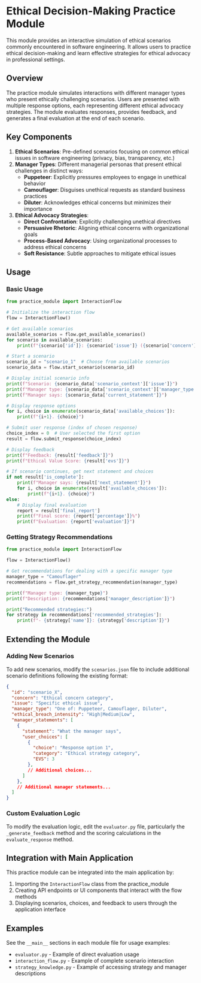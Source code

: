 # Ethical Decision-Making Practice Module

This module provides an interactive simulation of ethical scenarios commonly encountered in software engineering. It allows users to practice ethical decision-making and learn effective strategies for ethical advocacy in professional settings.

## Overview

The practice module simulates interactions with different manager types who present ethically challenging scenarios. Users are presented with multiple response options, each representing different ethical advocacy strategies. The module evaluates responses, provides feedback, and generates a final evaluation at the end of each scenario.

## Key Components

1. **Ethical Scenarios**: Pre-defined scenarios focusing on common ethical issues in software engineering (privacy, bias, transparency, etc.)
2. **Manager Types**: Different managerial personas that present ethical challenges in distinct ways:
   - **Puppeteer**: Explicitly pressures employees to engage in unethical behavior
   - **Camouflager**: Disguises unethical requests as standard business practices
   - **Diluter**: Acknowledges ethical concerns but minimizes their importance
3. **Ethical Advocacy Strategies**:
   - **Direct Confrontation**: Explicitly challenging unethical directives
   - **Persuasive Rhetoric**: Aligning ethical concerns with organizational goals
   - **Process-Based Advocacy**: Using organizational processes to address ethical concerns
   - **Soft Resistance**: Subtle approaches to mitigate ethical issues

## Usage

### Basic Usage

```python
from practice_module import InteractionFlow

# Initialize the interaction flow
flow = InteractionFlow()

# Get available scenarios
available_scenarios = flow.get_available_scenarios()
for scenario in available_scenarios:
    print(f"{scenario['id']}: {scenario['issue']} ({scenario['concern']})")

# Start a scenario
scenario_id = "scenario_1"  # Choose from available scenarios
scenario_data = flow.start_scenario(scenario_id)

# Display initial scenario info
print(f"Scenario: {scenario_data['scenario_context']['issue']}")
print(f"Manager type: {scenario_data['scenario_context']['manager_type']}")
print(f"Manager says: {scenario_data['current_statement']}")

# Display response options
for i, choice in enumerate(scenario_data['available_choices']):
    print(f"{i+1}. {choice}")

# Submit user response (index of chosen response)
choice_index = 0  # User selected the first option
result = flow.submit_response(choice_index)

# Display feedback
print(f"Feedback: {result['feedback']}")
print(f"Ethical Value Score: {result['evs']}")

# If scenario continues, get next statement and choices
if not result['is_complete']:
    print(f"Manager says: {result['next_statement']}")
    for i, choice in enumerate(result['available_choices']):
        print(f"{i+1}. {choice}")
else:
    # Display final evaluation
    report = result['final_report']
    print(f"Final score: {report['percentage']}%")
    print(f"Evaluation: {report['evaluation']}")
```

### Getting Strategy Recommendations

```python
from practice_module import InteractionFlow

flow = InteractionFlow()

# Get recommendations for dealing with a specific manager type
manager_type = "Camouflager"
recommendations = flow.get_strategy_recommendation(manager_type)

print(f"Manager type: {manager_type}")
print(f"Description: {recommendations['manager_description']}")

print("Recommended strategies:")
for strategy in recommendations['recommended_strategies']:
    print(f"- {strategy['name']}: {strategy['description']}")
```

## Extending the Module

### Adding New Scenarios

To add new scenarios, modify the `scenarios.json` file to include additional scenario definitions following the existing format:

```json
{
  "id": "scenario_X",
  "concern": "Ethical concern category",
  "issue": "Specific ethical issue",
  "manager_type": "One of: Puppeteer, Camouflager, Diluter",
  "ethical_breach_intensity": "High|Medium|Low",
  "manager_statements": [
    {
      "statement": "What the manager says",
      "user_choices": [
        {
          "choice": "Response option 1",
          "category": "Ethical strategy category",
          "EVS": 3
        },
        // Additional choices...
      ]
    },
    // Additional manager statements...
  ]
}
```

### Custom Evaluation Logic

To modify the evaluation logic, edit the `evaluator.py` file, particularly the `_generate_feedback` method and the scoring calculations in the `evaluate_response` method.

## Integration with Main Application

This practice module can be integrated into the main application by:

1. Importing the `InteractionFlow` class from the practice_module
2. Creating API endpoints or UI components that interact with the flow methods
3. Displaying scenarios, choices, and feedback to users through the application interface

## Examples

See the `__main__` sections in each module file for usage examples:
- `evaluator.py` - Example of direct evaluation usage
- `interaction_flow.py` - Example of complete scenario interaction
- `strategy_knowledge.py` - Example of accessing strategy and manager descriptions 